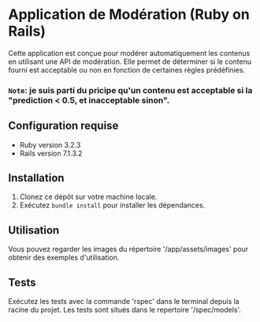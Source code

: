 # Application de Modération (Ruby on Rails)

Cette application est conçue pour modérer automatiquement les contenus en utilisant une API de modération. Elle permet de déterminer si le contenu fourni est acceptable ou non en fonction de certaines règles prédéfinies.

### `Note`: je suis parti du pricipe qu'un contenu est acceptable si la "prediction < 0.5, et inacceptable sinon".

## Configuration requise

- Ruby version 3.2.3
- Rails version 7.1.3.2

## Installation

1. Clonez ce dépôt sur votre machine locale.
2. Exécutez `bundle install` pour installer les dépendances.

## Utilisation

Vous pouvez regarder les images du répertoire '/app/assets/images' pour obtenir des exemples d'utilisation.

## Tests

Exécutez les tests avec la commande 'rspec' dans le terminal depuis la racine du projet. Les tests sont situés dans le repertoire '/spec/models'.

